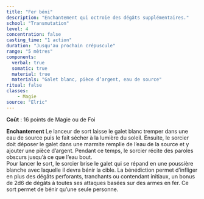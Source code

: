 ```yaml
---
title: "Fer béni"
description: "Enchantement qui octroie des dégâts supplémentaires."
school: "Transmutation"
level: 4
concentration: false
casting_time: "1 action"
duration: "Jusqu'au prochain crépuscule"
range: "5 mètres"
components:
  verbal: true
  somatic: true
  material: true
  materials: "Galet blanc, pièce d’argent, eau de source"
ritual: false
classes:
    - Magie
source: "Elric"
---
```

**Coût** : 16 points de Magie ou de Foi  

**Enchantement** Le lanceur de sort laisse le galet blanc tremper dans une eau de source puis le fait sécher à la lumière du soleil. Ensuite, le sorcier doit déposer le galet dans une marmite remplie de l’eau de la source et y ajouter une pièce d’argent. Pendant ce temps, le sorcier récite des paroles obscurs jusqu’à ce que l’eau bout.   
Pour lancer le sort, le sorcier brise le galet qui se répand en une poussière blanche avec laquelle il devra bénir la cible. La bénédiction permet d’infliger en plus des dégâts perforants, tranchants ou contendant initiaux, un bonus de 2d6 de dégâts à toutes ses attaques basées sur des armes en fer. Ce sort permet de bénir qu’une seule personne.  
